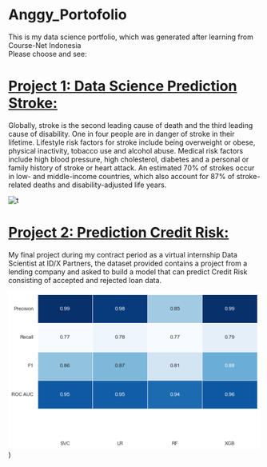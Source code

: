 # Anggy_Portofolio
<p>This is my data science portfolio, which was generated after learning from Course-Net Indonesia<br>
Please choose and see:</p>

# [Project 1: Data Science Prediction Stroke:](https://github.com/Anggytriputra/Anggy_Portofolio/tree/main/Project_1)
Globally, stroke is the second leading cause of death and the third leading cause of disability. One in four people are in danger of stroke in their lifetime. Lifestyle risk factors for stroke include being overweight or obese, physical inactivity, tobacco use and alcohol abuse. Medical risk factors include high blood pressure, high cholesterol, diabetes and a personal or family history of stroke or heart attack. An estimated 70% of strokes occur in low- and middle-income countries, which also account for 87% of stroke-related deaths and disability-adjusted life years.

![t](https://github.com/Anggytriputra/Anggy_Portofolio/blob/main/Project_1/images/male-medical-figure-with-front-brain-highlighted.jpg)

# [Project 2: Prediction Credit Risk:](https://github.com/Anggytriputra/Anggy_Portofolio/tree/main/project_2)
My final project during my contract period as a virtual internship Data Scientist at ID/X Partners, the dataset provided contains a project from a lending company and asked to build a model that can predict Credit Risk consisting of accepted and rejected loan data.

![t](https://github.com/Anggytriputra/Anggy_Portofolio/blob/main/project_2/images/model.png))
